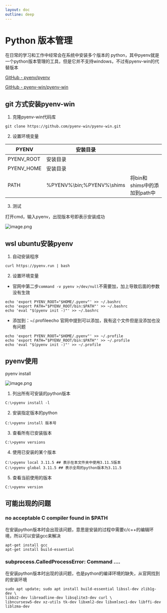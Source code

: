 ```yaml
---
layout: doc
outline: deep
---
```


# Python 版本管理

在日常的学习和工作中经常会在系统中安装多个版本的 python，其中pyenv就是一个python版本管理的工具，但是它并不支持windows，不过有pyenv-win的代替版本

[GitHub - pyenv/pyenv](https://github.com/pyenv/pyenv)

[GitHub - pyenv-win/pyenv-win](https://github.com/pyenv-win/pyenv-win)

## git 方式安装pyenv-win

1. 克隆pyenv-win代码库

`git clone https://github.com/pyenv-win/pyenv-win.git`

2. 设置环境变量

| PYENV      | 安装目录                    |                              |
| ---------- | --------------------------- | ---------------------------- |
| PYENV_ROOT | 安装目录                    |                              |
| PYENV_HOME | 安装目录                    |                              |
| PATH       | %PYENV%\\bin;%PYENV%\\shims | 将bin和shims中的添加到path中 |

3. 测试

打开cmd，输入pyenv，出现版本号即表示安装成功

![image.png](/python/pvm-1.png)

## wsl ubuntu安装pyenv

1. 自动安装程序

```shell
curl https://pyenv.run | bash
```

2. 设置环境变量

- 官网中第二步`command -v pyenv >/dev/null`不需要加，加上导致后面的参数没有生效

```shell
echo 'export PYENV_ROOT="$HOME/.pyenv"' >> ~/.bashrc
echo 'export PATH="$PYENV_ROOT/bin:$PATH"' >> ~/.bashrc
echo 'eval "$(pyenv init -)"' >> ~/.bashrc
```

- 添加到：~/.profileecho 官网中提到可以添加，我有这个文件但是没添加也没有问题

```shell
echo 'export PYENV_ROOT="$HOME/.pyenv"' >> ~/.profile
echo 'export PATH="$PYENV_ROOT/bin:$PATH"' >> ~/.profile
echo 'eval "$(pyenv init -)"' >> ~/.profile
```

## pyenv使用

pyenv install

![image.png](/python/pvm-2.png)

1. 列出所有可安装的python版本

```shell
C:\>pyenv install -l
```

2. 安装指定版本的python

```shell
C:\>pyenv install 版本号
```

3. 查看所有已安装版本

```shell
C:\>pyenv versions
```

4. 使用已安装的某个版本

```shell
C:\>pyenv local 3.11.5 ## 表示在本文件夹中使用3.11.5版本
C:\>pyenv global 3.11.5 ## 表示全局的python版本为3.11.5
```

5. 查看当前使用的版本

```shell
C:\>pyenv version
```

## 可能出现的问题

### no acceptable C compiler found in $PATH

在安装python版本时会出现该问题，意思是安装的过程中需要c/c++的编辑环境，所以可以安装gcc来解决

```shell
apt-get install gcc
apt-get install build-essential
```

### subprocess.CalledProcessError: Command ....

在安装python版本时出现的该问题，也是python的编译环境的缺失，从官网找到的安装环境

```shell
sudo apt update; sudo apt install build-essential libssl-dev zlib1g-dev \
libbz2-dev libreadline-dev libsqlite3-dev curl \
libncursesw5-dev xz-utils tk-dev libxml2-dev libxmlsec1-dev libffi-dev liblzma-dev
```
